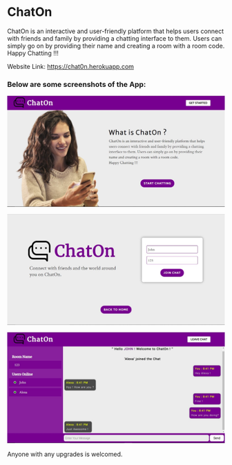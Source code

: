 # ChatOn
ChatOn is an interactive and user-friendly platform that helps users connect with friends and family by providing a chatting interface to them. Users can simply go on by providing their name and creating a room with a room code.  Happy Chatting !!!

Website Link: https://chat0n.herokuapp.com

### Below are some screenshots of the App:

![](screenshots/home-page.jpg)

![](screenshots/login-page.jpg)

![](screenshots/chat-page.jpg)


Anyone with any upgrades is welcomed.
